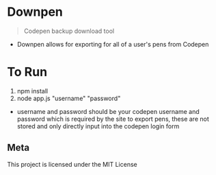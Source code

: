 # Downpen
> Codepen backup download tool

- Downpen allows for exporting for all of a user's pens from Codepen

# To Run

1. npm install
2. node app.js "username" "password"
- username and password should be your codepen username and password which is required by the site to export pens, these are not stored and only directly input into the codepen login form


## Meta

This project is licensed under the MIT License
